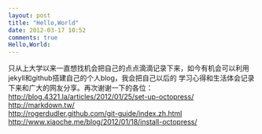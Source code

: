 ```yaml
---
layout: post
title: "Hello,World"
date: 2012-03-17 10:52
comments: true
Hello,World: 
---
```

只从上大学以来一直想找机会把自己的点点滴滴记录下来，如今有机会可以利用jekyll和github搭建自己的个人blog，我会把自己以后的
学习心得和生活体会记录下来和广大的网友分享。再次谢谢一下的各位：
<http://blog.4321.la/articles/2012/01/25/set-up-octopress/>  
<http://markdown.tw/>  
<http://rogerdudler.github.com/git-guide/index.zh.html>  
<http://www.xiaoche.me/blog/2012/01/18/install-octopress/>


